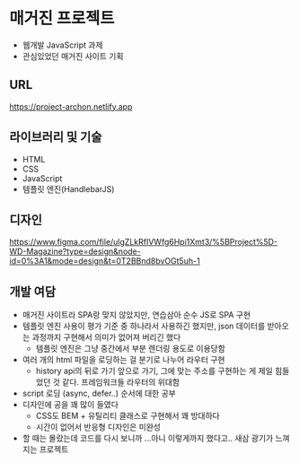 # 매거진 프로젝트
- 웹개발 JavaScript 과제
- 관심있었던 매거진 사이트 기획

## URL
https://project-archon.netlify.app

## 라이브러리 및 기술
- HTML
- CSS
- JavaScript
- 템플릿 엔진(HandlebarJS)

## 디자인
https://www.figma.com/file/ulgZLkRfIVWfg6Hpi1Xmt3/%5BProject%5D-WD-Magazine?type=design&node-id=0%3A1&mode=design&t=0T2BBnd8bvOGt5uh-1

## 개발 여담
- 매거진 사이트라 SPA랑 맞지 않았지만, 연습삼아 순수 JS로 SPA 구현
- 템플릿 엔진 사용이 평가 기준 중 하나라서 사용하긴 했지만, json 데이터를 받아오는 과정까지 구현해서 의미가 없어져 버리긴 했다
  - 템플릿 엔진은 그냥 중간에서 부분 렌더링 용도로 이용당함 
- 여러 개의 html 파일을 로딩하는 걸 분기로 나누어 라우터 구현
  - history api의 뒤로 가기 앞으로 가기, 그에 맞는 주소를 구현하는 게 제일 힘들었던 것 같다. 프레임워크들 라우터의 위대함
- script 로딩 (async, defer..) 순서에 대한 공부
- 디자인에 공을 꽤 많이 들였다
  - CSS도 BEM + 유틸리티 클래스로 구현해서 꽤 방대하다
  - 시간이 없어서 반응형 디자인은 미완성
- 할 때는 몰랐는데 코드를 다시 보니까 ...아니 이렇게까지 했다고.. 새삼 광기가 느껴지는 프로젝트
  
